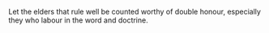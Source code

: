Let the elders that rule well be counted worthy of double honour, especially they who labour in the word and doctrine.
